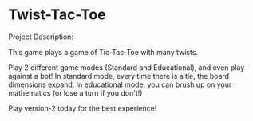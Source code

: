 # Twist-Tac-Toe

Project Description:

This game plays a game of Tic-Tac-Toe with many twists.

Play 2 different game modes (Standard and Educational), and even play against a bot!
In standard mode, every time there is a tie, the board dimensions expand.
In educational mode, you can brush up on your mathematics (or lose a turn if you don't!)

Play version-2 today for the best experience!
